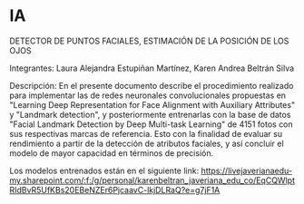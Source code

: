 # IA

DETECTOR DE PUNTOS FACIALES, ESTIMACIÓN DE LA POSICIÓN DE LOS OJOS

Integrantes: Laura Alejandra Estupiñan Martínez, Karen Andrea Beltrán Silva

Descripción: En el presente documento describe el procedimiento realizado para implementar las de redes neuronales convolucionales propuestas en 
"Learning Deep Representation for Face Alignment with Auxiliary Attributes" y "Landmark detection", y posteriormente entrenarlas con la base de datos 
"Facial Landmark Detection by Deep Multi-task Learning" de 4151 fotos con sus respectivas marcas de referencia. Esto con la finalidad de evaluar su 
rendimiento a partir de la detección de atributos faciales, y así concluir el modelo de mayor capacidad en términos de precisión.



Los modelos entrenados están en el siguiente link:
https://livejaverianaedu-my.sharepoint.com/:f:/g/personal/karenbeltran_javeriana_edu_co/EqCQWlptRIdBvR5UfKBs20EBeNZEr6PjcaavC-lkjDLRaQ?e=g7jF1A
